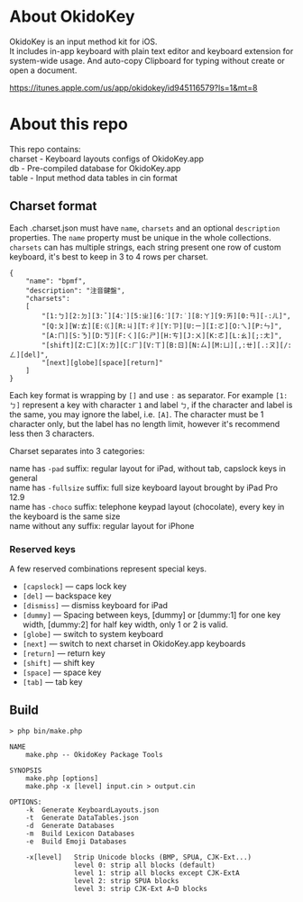 # About OkidoKey

OkidoKey is an input method kit for iOS.  
It includes in-app keyboard with plain text editor and keyboard extension for system-wide usage. And auto-copy Clipboard for typing without create or open a document.

https://itunes.apple.com/us/app/okidokey/id945116579?ls=1&mt=8

# About this repo

This repo contains:  
charset - Keyboard layouts configs of OkidoKey.app  
db - Pre-compiled database for OkidoKey.app  
table - Input method data tables in cin format

## Charset format

Each .charset.json must have `name`, `charsets` and an optional `description` properties. The `name` property must be unique in the whole collections.  `charsets` can has multiple strings, each string present one row of custom keyboard, it's best to keep in 3 to 4 rows per charset.

    {
        "name": "bpmf",
        "description": "注音鍵盤",
        "charsets":
        [
            "[1:ㄅ][2:ㄉ][3:ˇ][4:ˋ][5:ㄓ][6:ˊ][7:˙][8:ㄚ][9:ㄞ][0:ㄢ][-:ㄦ]",
            "[Q:ㄆ][W:ㄊ][E:ㄍ][R:ㄐ][T:ㄔ][Y:ㄗ][U:ㄧ][I:ㄛ][O:ㄟ][P:ㄣ]",
            "[A:ㄇ][S:ㄋ][D:ㄎ][F:ㄑ][G:ㄕ][H:ㄘ][J:ㄨ][K:ㄜ][L:ㄠ][;:ㄤ]",
            "[shift][Z:ㄈ][X:ㄌ][C:ㄏ][V:ㄒ][B:ㄖ][N:ㄙ][M:ㄩ][,:ㄝ][.:ㄡ][/:ㄥ][del]",
            "[next][globe][space][return]"
        ]
    }

Each key format is wrapping by `[]` and use `:` as separator.  For example `[1:ㄅ]` represent a key with character `1` and label `ㄅ`, if the character and label is the same, you may ignore the label, i.e. `[A]`. The character must be 1 character only, but the label has no length limit, however it's recommend less then 3 characters.

Charset separates into 3 categories:

name has `-pad` suffix: regular layout for iPad, without tab, capslock keys in general  
name has `-fullsize` suffix: full size keyboard layout brought by iPad Pro 12.9  
name has `-choco` suffix: telephone keypad layout (chocolate), every key in the keyboard is the same size  
name without any suffix: regular layout for iPhone  

### Reserved keys

A few reserved combinations represent special keys.

- `[capslock]` — caps lock key
- `[del]` — backspace key
- `[dismiss]` — dismiss keyboard for iPad
- `[dummy]` — Spacing between keys, [dummy] or [dummy:1] for one key width, [dummy:2] for half key width, only 1 or 2 is valid.
- `[globe]` — switch to system keyboard
- `[next]` — switch to next charset in OkidoKey.app keyboards
- `[return]` — return key
- `[shift]` — shift key
- `[space]` — space key
- `[tab]` — tab key

## Build

    > php bin/make.php
    
    NAME
    	make.php -- OkidoKey Package Tools

    SYNOPSIS
    	make.php [options]
    	make.php -x [level] input.cin > output.cin

    OPTIONS:
    	-k	Generate KeyboardLayouts.json
    	-t	Generate DataTables.json
    	-d	Generate Databases
    	-m	Build Lexicon Databases
    	-e	Build Emoji Databases

    	-x[level]	Strip Unicode blocks (BMP, SPUA, CJK-Ext...)
        			level 0: strip all blocks (default)
        			level 1: strip all blocks except CJK-ExtA
        			level 2: strip SPUA blocks
        			level 3: strip CJK-Ext A~D blocks
    

